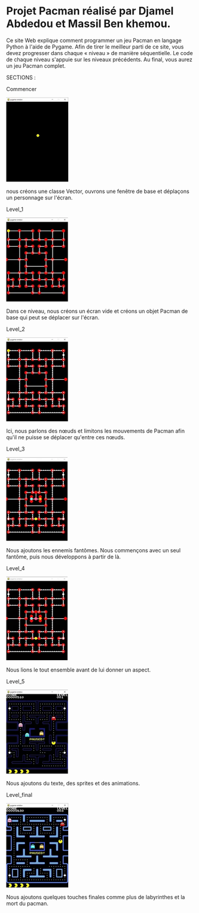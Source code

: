 # Projet Pacman réalisé par Djamel Abdedou et Massil Ben khemou.
Ce site Web explique comment programmer un jeu Pacman en langage Python à l'aide de Pygame. Afin de tirer le meilleur parti de ce site, vous devez progresser dans chaque « niveau » de manière séquentielle. Le code de chaque niveau s'appuie sur les niveaux précédents. Au final, vous aurez un jeu Pacman complet.

SECTIONS : 

Commencer

![pre-requis](./images_readme/commencer.png)

nous créons une classe Vector, ouvrons une fenêtre de base et déplaçons un personnage sur l'écran.

Level_1 

![pre-requis](./images_readme/level_1.png)

Dans ce niveau, nous créons un écran vide et créons un objet Pacman de base qui peut se déplacer sur l'écran.

Level_2

![pre-requis](./images_readme/level_2.png)

Ici, nous parlons des nœuds et limitons les mouvements de Pacman afin qu'il ne puisse se déplacer qu'entre ces nœuds.

Level_3

![pre-requis](./images_readme/level_3.png)

Nous ajoutons les ennemis fantômes. Nous commençons avec un seul fantôme, puis nous développons à partir de là.

Level_4

![pre-requis](./images_readme/level_4.png)

Nous lions  le tout ensemble avant de lui donner un aspect.

Level_5

![pre-requis](./images_readme/level_5.png)

Nous ajoutons du texte, des sprites et des animations.

Level_final 

![pre-requis](./images_readme/level_final.png)

Nous ajoutons quelques touches finales comme plus de labyrinthes et la mort du pacman.
